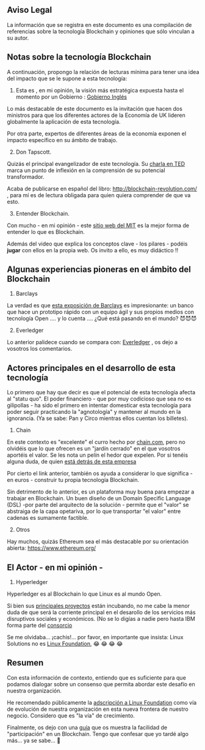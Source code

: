 ## Aviso Legal

La información que se registra en este documento es una compilación de referencias sobre la tecnología Blockchain y opiniones que sólo vinculan a su autor.


## Notas sobre la tecnología Blockchain

A continuación, propongo la relación de lecturas mínima para tener una idea del impacto que se le supone a esta tecnología:

1. Esta es , en mi opinión, la visión más estratégica expuesta hasta el momento por un Gobierno : [Gobierno Inglés](https://www.gov.uk/government/uploads/system/uploads/attachment_data/file/492972/gs-16-1-distributed-ledger-technology.pdf)

Lo más destacable de este documento es la invitación que hacen dos ministros para que los diferentes actores de la Economía de UK lideren globalmente la aplicación de esta tecnología.

Por otra parte, expertos de diferentes áreas de la economía exponen el impacto específico en su ámbito de trabajo.

2. Don Tapscott.

Quizás el principal evangelizador de este tecnología. Su [charla en TED](https://www.ted.com/talks/don_tapscott_how_the_blockchain_is_changing_money_and_business?language=es
) marca un punto de inflexión en la comprensión de su potencial transformador.

Acaba de publicarse en español del libro: http://blockchain-revolution.com/ , para mí es de lectura obligada para quien quiera comprender de que va esto.

3. Entender Blockchain.

Con mucho - en mi opinión - este [sitio web del MIT](http://blockchain.mit.edu/how-blockchain-works) es la mejor forma de entender lo que es Blockchain.

Además del video que explica los conceptos clave - los pilares - podéis **jugar** con ellos en la propia web. Os invito a ello, es muy didáctico !!

## Algunas experiencias pioneras en el ámbito del Blockchain

1. Barclays

La verdad es que [esta exposición de Barclays](https://www.youtube.com/watch?v=YIH4MJf6kH8) es impresionante: un banco que hace un prototipo rápido con un equipo ágil y sus propios medios con tecnología Open .... y lo cuenta .... ¿Qué está pasando en el mundo? :smiling_imp::smiling_imp::smiling_imp:

2. Everledger

Lo anterior palidece cuando se compara con: [Everledger](https://www.everledger.io/) , os dejo a vosotros los comentarios.

## Actores principales en el desarrollo de esta tecnología

Lo primero que hay que decir es que el potencial de esta tecnología afecta al "statu quo". El poder financiero - que por muy codicioso que sea no es gilipollas - ha sido el primero en intentar domesticar esta tecnología para poder seguir practicando la "agnotología" y mantener al mundo en la ignorancia. (Ya se sabe: Pan y Circo mientras ellos cuentan los billetes).

1. Chain

En este contexto es "excelente" el curro hecho por [chain.com](https://chain.com/), pero no olvidéis que lo que ofrecen es  un "jardín cerrado" en el que vosotros aportéis el valor. Se les nota un pelín el hedor que expelen. Por si tenéis alguna duda, de quien [está detrás de esta empresa](https://chain.com/press-releases/chain-raises-30-dollars-million-from-financial-industry-leaders/)

Por cierto el link anterior, también os ayuda a considerar lo que significa - en euros - construir tu propia tecnología Blockchain. 

Sin detrimento de lo anterior, es un plataforma muy buena para empezar a trabajar en Blockchain. Un buen diseño de un Domain Specific Language (DSL) -por parte del arquitecto de la solución - permite que el "valor" se abstraiga de la capa opetariva, por lo que transportar "el valor" entre cadenas es sumamente factible.

2. Otros

Hay muchos, quizás Ethereum sea el más destacable por su orientación abierta: https://www.ethereum.org/

## El Actor - en mi opinión -

1. Hyperledger

Hyperledger es al Blockchain lo que Linux es al mundo Open.

Si bien sus [principales proyectos](https://www.hyperledger.org/community/projects) están incubando, no me cabe la menor duda de que será la corriente principal en el desarollo de los servicios más disruptivos sociales y económicos. (No se lo digías a nadie pero hasta IBM forma parte del [consorcio](https://www.hyperledger.org/about/members)

Se me olvidaba... ¡cachis!... por favor, en importante que insista: Linux Solutions no es [Linux Foundation](https://www.linuxfoundation.org/), :joy: :joy: :joy: :joy: 

## Resumen

Con esta información de contexto, entiendo que es suficiente para que podamos dialogar sobre un consenso que permita abordar este desafío en nuestra organización.

He recomendado públicamente la [adscripción a Linux Foundation](https://www.hyperledger.org/about/join) como vía de evolución de nuestra organización en esta nueva frontera de nuestro negocio. Considero que es "la vía" de crecimiento.

Finalmente, os dejo con una [guía](https://chain.com/docs/core/get-started/five-minute-guide) que os muestra la facilidad de "participación" en un Blockchain. Tengo que confesar que yo tardé algo más... ya se sabe... :older_man:




